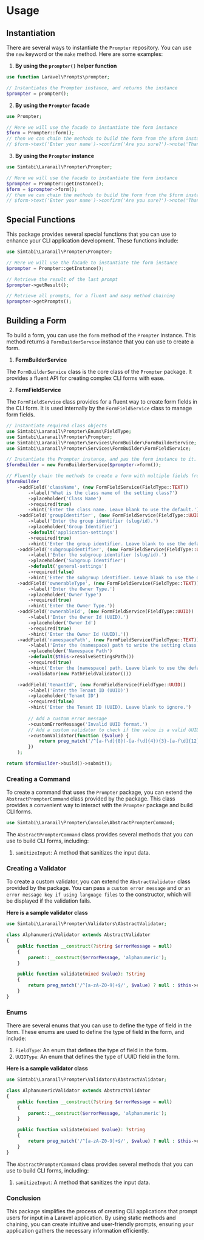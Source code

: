 # Usage

## Instantiation
There are several ways to instantiate the `Prompter` repository. You can use the `new` keyword or the `make` method. Here are some examples:

1. **By using the ``prompter()`` helper function**

```php
use function Laravel\Prompts\prompter;

// Instantiates the Prompter instance, and returns the instance
$prompter = prompter();
```

2. **By using the ``Prompter`` facade**

```php
use Prompter;

// Here we will use the facade to instantiate the form instance
$form = Prompter::form();
// then we can chain the methods to build the form from the $form instance. i.e
// $form->text('Enter your name')->confirm('Are you sure?')->note('Thank you for confirming');
```

3. **By using the ``Prompter`` instance**

```php
use Simtabi\Laranail\Prompter\Prompter;

// Here we will use the facade to instantiate the form instance
$prompter = Prompter::getInstance();
$form = $prompter->form();
// then we can chain the methods to build the form from the $form instance. i.e
// $form->text('Enter your name')->confirm('Are you sure?')->note('Thank you for confirming');
```


## Special Functions
This package provides several special functions that you can use to enhance your CLI application development.
These functions include:
```php
use Simtabi\Laranail\Prompter\Prompter;

// Here we will use the facade to instantiate the form instance
$prompter = Prompter::getInstance();

// Retrieve the result of the last prompt
$prompter->getResult();

// Retrieve all prompts, for a fluent and easy method chaining
$prompter->getPrompts();
```

## Building a Form
To build a form, you can use the `form` method of the `Prompter` instance. This method returns a `FormBuilderService` instance that you can use to create a form.

1. **FormBuilderService**

The `FormBuilderService` class is the core class of the `Prompter` package. It provides a fluent API for creating complex CLI forms with ease.

2. **FormFieldService**

The `FormFieldService` class provides for a fluent way to create form fields in the CLI form. It is used internally by the `FormFieldService` class to manage form fields.


```php
// Instantiate required class objects
use Simtabi\Laranail\Prompter\Enums\FieldType;
use Simtabi\Laranail\Prompter\Prompter;
use Simtabi\Laranail\Prompter\Services\FormBuilder\FormBuilderService;
use Simtabi\Laranail\Prompter\Services\FormBuilder\FormFieldService;

// Instantiate the Prompter instance, and pas the form instance to it.
$formBuilder = new FormBuilderService($prompter->form());

// Fluently chain the methods to create a form with multiple fields from the $formBuilder instance
$formBuilder
    ->addField('className', (new FormFieldService(FieldType::TEXT))
        ->label('What is the class name of the setting class?')
        ->placeholder('Class Name')
        ->required(true)
        ->hint('Enter the class name. Leave blank to use the default.'))
    ->addField('groupIdentifier', (new FormFieldService(FieldType::UUID_OR_INTEGER_OR_SLUG))
        ->label('Enter the group identifier (slug/id).')
        ->placeholder('Group Identifier')
        ->default('application-settings')
        ->required(true)
        ->hint('Enter the group identifier. Leave blank to use the default.'))
    ->addField('subgroupIdentifier', (new FormFieldService(FieldType::UUID_OR_INTEGER_OR_SLUG))
        ->label('Enter the subgroup identifier (slug/id).')
        ->placeholder('Subgroup Identifier')
        ->default('general-settings')
        ->required(false)
        ->hint('Enter the subgroup identifier. Leave blank to use the default.'))
    ->addField('ownerableType', (new FormFieldService(FieldType::TEXT))
        ->label('Enter the Owner Type.')
        ->placeholder('Owner Type')
        ->required(true)
        ->hint('Enter the Owner Type.'))
    ->addField('ownerableId', (new FormFieldService(FieldType::UUID))
        ->label('Enter the Owner Id (UUID).')
        ->placeholder('Owner Id')
        ->required(true)
        ->hint('Enter the Owner Id (UUID).'))
    ->addField('namespacePath', (new FormFieldService(FieldType::TEXT))
        ->label('Enter the (namespace) path to write the setting class file to')
        ->placeholder('Namespace Path')
        ->default($this->resolveSettingsPath())
        ->required(true)
        ->hint('Enter the (namespace) path. Leave blank to use the default.')
        ->validator(new PathFieldValidator()))

    ->addField('tenantId', (new FormFieldService(FieldType::UUID))
        ->label('Enter the Tenant ID (UUID)')
        ->placeholder('Tenant ID')
        ->required(false)
        ->hint('Enter the Tenant ID (UUID). Leave blank to ignore.')
        
        // Add a custom error message
        ->customErrorMessage('Invalid UUID format.')
        // Add a custom validator to check if the value is a valid UUID
        ->customValidator(function ($value) {
            return preg_match('/^[a-f\d]{8}(-[a-f\d]{4}){3}-[a-f\d]{12}$/i', $value) ? null : 'Invalid UUID format.';
        })
    );

return $formBuilder->build()->submit();
```




### Creating a Command
To create a command that uses the `Prompter` package, you can extend the `AbstractPrompterCommand` class provided by the package.
This class provides a convenient way to interact with the `Prompter` package and build CLI forms.
```php
use Simtabi\Laranail\Prompter\Console\AbstractPrompterCommand;

```

The `AbstractPrompterCommand` class provides several methods that you can use to build CLI forms, including:
1. `sanitizeInput`: A method that sanitizes the input data.




### Creating a Validator
To create a custom validator, you can extend the `AbstractValidator` class provided by the package.
You can pass a `custom error message` and or `an error message key if using language files` to the constructor, which will be displayed if the validation fails.

**Here is a sample validator class**
```php
use Simtabi\Laranail\Prompter\Validators\AbstractValidator;

class AlphanumericValidator extends AbstractValidator
{
    public function __construct(?string $errorMessage = null)
    {
        parent::__construct($errorMessage, 'alphanumeric');
    }

    public function validate(mixed $value): ?string
    {
        return preg_match('/^[a-zA-Z0-9]+$/', $value) ? null : $this->errorMessage;
    }
}

```



### Enums

There are several enums that you can use to define the type of field in the form. These enums are used to define the type of field in the form, and include:
1. `FieldType`: An enum that defines the type of field in the form.
2. `UUIDType`: An enum that defines the type of UUID field in the form.


**Here is a sample validator class**
```php
use Simtabi\Laranail\Prompter\Validators\AbstractValidator;

class AlphanumericValidator extends AbstractValidator
{
    public function __construct(?string $errorMessage = null)
    {
        parent::__construct($errorMessage, 'alphanumeric');
    }

    public function validate(mixed $value): ?string
    {
        return preg_match('/^[a-zA-Z0-9]+$/', $value) ? null : $this->errorMessage;
    }
}

```

The `AbstractPrompterCommand` class provides several methods that you can use to build CLI forms, including:
1. `sanitizeInput`: A method that sanitizes the input data.



### Conclusion

This package simplifies the process of creating CLI applications that prompt users for input in a Laravel application. By using static methods and chaining, you can create intuitive and user-friendly prompts, ensuring your application gathers the necessary information efficiently.

